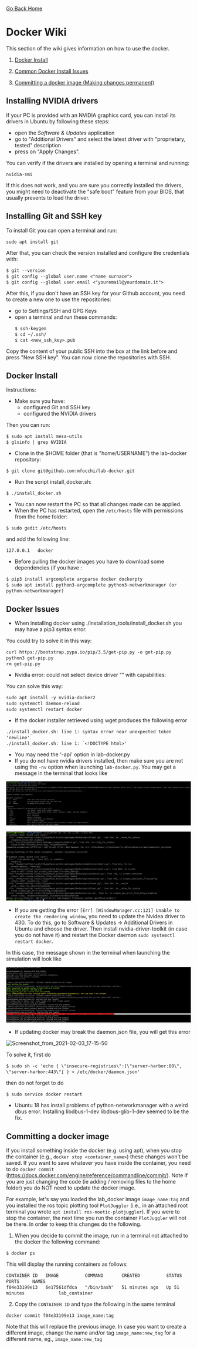 [Go Back Home](Home)

Docker Wiki
================================================================================

This section of the wiki gives information on how to use the docker.

1. [Docker Install](#docker_install)

2. [Common Docker Install Issues](#docker_issues)

3. [Committing a docker image (Making changes permanent)](#docker_commit)


Installing NVIDIA drivers
--------------

If your PC is provided with an NVIDIA graphics card, you can install its drivers in Ubuntu by following these steps:
* open the _Software & Updates_ application
* go to "Additional Drivers" and select the latest driver with "proprietary, tested" description
* press on "Apply Changes".

You can verify if the drivers are installed by opening a terminal and running:
```
nvidia-smi
```
If this does not work, and you are sure you correctly installed the drivers, you might need to deactivate the "safe boot" feature from your BIOS, that usually prevents to load the driver. 

Installing Git and SSH key
--------------

To install Git you can open a terminal and run:
```
sudo apt install git
```
After that, you can check the version installed and configure the credentials with:
```
$ git --version
$ git config --global user.name <"name surnace">
$ git config --global user.email <"youremail@yourdomain.it">
```
After this, if you don't have an SSH key for your Github account, you need to create a new one to use the repositories:
* go to Settings/SSH  and GPG Keys
* open a terminal and run these commands:
  ```
  $ ssh-keygen 
  $ cd ~/.ssh/
  $ cat <new_ssh_key>.pub
  ```
Copy the content of your public SSH into the box at the link before and press "New SSH key". You can now clone the  repositories with SSH.


Docker Install
--------------------------------------------------------------------------------
<a name="docker_install"></a>
Instructions:

- Make sure you have:
  - configured Git and SSH key
  - configured the NVIDIA drivers

Then you can run:
```
$ sudo apt install mesa-utils
$ glxinfo | grep NVIDIA
```
- Clone in the $HOME folder (that is "home/USERNAME") the lab-docker repository:
```
$ git clone git@github.com:mfocchi/lab-docker.git
```
- Run the script install_docker.sh:
```
$ ./install_docker.sh
```
- You can now restart the PC so that all changes made can be applied.
- When the PC has restarted, open the `/etc/hosts` file with permissions from the home folder:
```
$ sudo gedit /etc/hosts 
```
and add the following line:
```
127.0.0.1	docker
```
- Before pulling the docker images you have to download some dependencies (if you have :
```
$ pip3 install argcomplete argparse docker dockerpty
$ sudo apt install python3-argcomplete python3-networkmanager (or python-networkmanager)
```
Docker Issues
--------------------------------------------------------------------------------
<a name="docker_issues"></a>

- When installing docker using ./installation_tools/install_docker.sh you may have a pip3 syntax error. 

You could try to solve it in this way:

```
curl https://bootstrap.pypa.io/pip/3.5/get-pip.py -o get-pip.py
python3 get-pip.py
rm get-pip.py
```

- Nvidia error: could not select device driver “” with capabilities:

You can solve this way:

```
sudo apt install -y nvidia-docker2
sudo systemctl daemon-reload
sudo systemctl restart docker
```

- If the docker installer retrieved using wget produces the following error
```
./install_docker.sh: line 1: syntax error near unexpected token 'newline'
./install_docker.sh: line 1: `<!DOCTYPE html>'
```
- You may need the '-api' option in lab-docker.py
- If you do not have nvidia drivers installed, then make sure you are not using the `-nv` option when launching `lab-docker.py`. You may get a message in the terminal that looks like


![Screenshot_from_2021-02-03_17-15-50](uploads/959899d54f494f3820e5b8b9210a2dd7/Screenshot_from_2021-02-03_17-15-50.png)

![nvidia_issue](uploads/cd09602de0f7edd1e0432359754f495c/nvidia_issue.jpeg)



- If you are getting the error `[Err] [WindowManager.cc:121] Unable to create the rendering window`, you need to update the Nvidea driver to 430. To do this, go to Software & Updates -> Additional Drivers in Ubuntu and choose the driver. Then install nvidia-driver-toolkit (in case you do not have it) and restart the Docker daemon `sudo systemctl restart docker`.

In this case, the message shown in the terminal when launching the simulation will look like

![model_gazebo_missing](uploads/2895e3900d60de8b82cb6fa0196a2207/model_gazebo_missing.jpeg)



- If updating docker may break the daemon.json file, you will get this error

![Screenshot_from_2021-02-03_17-15-50](uploads/3eff494091f99450a862cc06d485f724/Screenshot_from_2021-02-03_17-15-50.png)

To solve it, first do 
```
$ sudo sh -c 'echo { \"insecure-registries\":[\"server-harbor:80\", \"server-harbor:443\"] } > /etc/docker/daemon.json'
```
then do not forget to do 
```
$ sudo service docker restart
```


- Ubuntu 18 has install problems of python-networkmanager with a weird dbus error.  Installing libdbus-1-dev libdbus-glib-1-dev seemed to be the fix.



Committing a docker image
--------------------------------------------------------------------------------
<a name="docker_commit"></a>

If you install something inside the docker (e.g. using apt), when you stop the container (e.g., `docker stop <container_name>`) these changes won't be saved. If you want to save whatever you have inside the container, you need to do 
`docker commit` (https://docs.docker.com/engine/reference/commandline/commit/). Note if you are just changing the code (ie adding / removing files to the home folder) you do NOT need to update the docker image.

For example, let's say you loaded the lab_docker image `image_name:tag` and you installed the ros topic plotting tool `PlotJuggler` (i.e., in an attached root terminal you wrote `apt install ros-noetic-plotjuggler`). If you were to stop the container, the next time you run the container `PlotJuggler` will not be there. In order to keep this changes do the following. 

1. When you decide to commit the image, run in a terminal not attached to the docker the following command:
```
$ docker ps
```
This will display the running containers as follows:
```
CONTAINER ID   IMAGE          COMMAND       CREATED          STATUS          PORTS     NAMES 
f04e33199e13   6e17561dfdca   "/bin/bash"   51 minutes ago   Up 51 minutes             lab_container

```
2. Copy the `CONTAINER ID` and type the following in the same terminal
```
docker commit f04e33199e13 image_name:tag
```

Note that this will replace the previous image. In case you want to create a different image, change the name and/or tag `image_name:new_tag` for a different name, eg., `image_name:new_tag`


